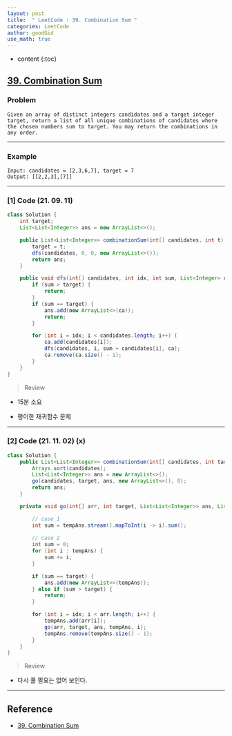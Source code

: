 ```yaml
---
layout: post
title:  " LeetCode : 39. Combination Sum "
categories: LeetCode
author: goodGid
use_math: true
---
```

* content
{:toc}

## [39. Combination Sum](https://leetcode.com/problems/combination-sum/)

### Problem

```
Given an array of distinct integers candidates and a target integer target, return a list of all unique combinations of candidates where the chosen numbers sum to target. You may return the combinations in any order.
```


---

### Example

```
Input: candidates = [2,3,6,7], target = 7
Output: [[2,2,3],[7]]
```

---

### [1] Code (21. 09. 11)

``` java
class Solution {
    int target;
    List<List<Integer>> ans = new ArrayList<>();

    public List<List<Integer>> combinationSum(int[] candidates, int t) {
        target = t;
        dfs(candidates, 0, 0, new ArrayList<>());
        return ans;
    }

    public void dfs(int[] candidates, int idx, int sum, List<Integer> ca) {
        if (sum > target) {
            return;
        }
        if (sum == target) {
            ans.add(new ArrayList<>(ca));
            return;
        }

        for (int i = idx; i < candidates.length; i++) {
            ca.add(candidates[i]);
            dfs(candidates, i, sum + candidates[i], ca);
            ca.remove(ca.size() - 1);
        }
    }
}
```

> Review

* 15분 소요

* 평이한 재귀함수 문제

---

### [2] Code (21. 11. 02) (x)

``` java
class Solution {
    public List<List<Integer>> combinationSum(int[] candidates, int target) {
        Arrays.sort(candidates);
        List<List<Integer>> ans = new ArrayList<>();
        go(candidates, target, ans, new ArrayList<>(), 0);
        return ans;
    }

    private void go(int[] arr, int target, List<List<Integer>> ans, List<Integer> tempAns, int idx) {

        // case 1
        int sum = tempAns.stream().mapToInt(i -> i).sum();
        
        // case 2
        int sum = 0;
        for (int i : tempAns) {
            sum += i;
        }

        if (sum == target) {
            ans.add(new ArrayList<>(tempAns));
        } else if (sum > target) {
            return;
        }

        for (int i = idx; i < arr.length; i++) {
            tempAns.add(arr[i]);
            go(arr, target, ans, tempAns, i);
            tempAns.remove(tempAns.size() - 1);
        }
    }
}
```

> Review

* 다시 풀 필요는 없어 보인다.



---

## Reference

* [39. Combination Sum](https://leetcode.com/problems/combination-sum/)